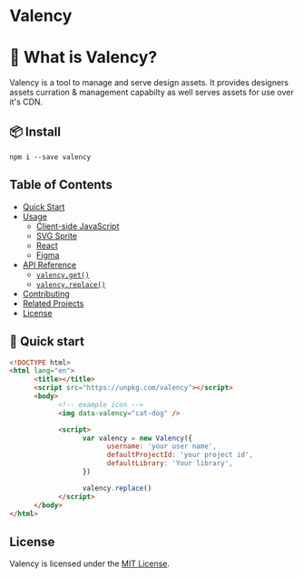 # Valency

# 🤔 What is Valency?

Valency is a tool to manage and serve design assets. It provides designers assets curration & management capabilty as well serves assets for use over it's CDN.

## 📦 Install

```shell
npm i --save valency
```

## Table of Contents

- [Quick Start](#quick-start)
- [Usage](#usage)
     - [Client-side JavaScript](#client-side-javascript)
     - [SVG Sprite](#svg-sprite)
     - [React](#react)
     - [Figma](#figma)
- [API Reference](#api-reference)
     - [`valency.get()`](#feathericonsnametosvgattrs)
     - [`valency.replace()`](#featherreplaceattrs)
- [Contributing](#contributing)
- [Related Projects](#related-projects)
- [License](#license)

## 🧪 Quick start

```html
<!DOCTYPE html>
<html lang="en">
      <title></title>
      <script src="https://unpkg.com/valency"></script>
      <body>
            <!-- example icon -->
            <img data-valency="cat-dog" />

            <script>
                  var valency = new Valency({
                        username: 'your user name',
                        defaultProjectId: 'your project id',
                        defaultLibrary: 'Your library',
                  })

                  valency.replace()
            </script>
      </body>
</html>
```

## License

Valency is licensed under the [MIT License](https://github.com/ValencyHQ/vanilla/blob/master/LICENSE).
